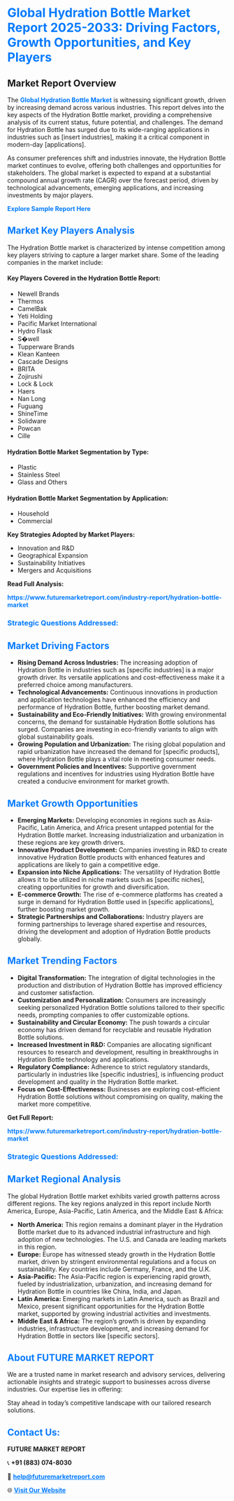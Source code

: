 <h1 style="color: #007BFF;">Global Hydration Bottle Market Report 2025-2033: Driving Factors, Growth Opportunities, and Key Players</h1>

<section id="overview">
<h2>Market Report Overview</h2>
<p>The <a href="https://www.futuremarketreport.com/industry-report/hydration-bottle-market" style="color: #007BFF; text-decoration: none;"><strong>Global Hydration Bottle Market</strong></a> is witnessing significant growth, driven by increasing demand across various industries. This report delves into the key aspects of the Hydration Bottle market, providing a comprehensive analysis of its current status, future potential, and challenges. The demand for Hydration Bottle has surged due to its wide-ranging applications in industries such as [insert industries], making it a critical component in modern-day [applications].</p>
<p>As consumer preferences shift and industries innovate, the Hydration Bottle market continues to evolve, offering both challenges and opportunities for stakeholders. The global market is expected to expand at a substantial compound annual growth rate (CAGR) over the forecast period, driven by technological advancements, emerging applications, and increasing investments by major players.</p>
</section>

<section id="overview">
<p><a href="https://www.futuremarketreport.com/request-sample/reportId=26750" style="color: #007BFF; text-decoration: none;"><strong>Explore Sample Report Here</strong></a></p>
</section>

<section id="key-players">
<h2 style="color: #007BFF;">Market Key Players Analysis</h2>
<p>The Hydration Bottle market is characterized by intense competition among key players striving to capture a larger market share. Some of the leading companies in the market include:</p>
<h4>Key Players Covered in the Hydration Bottle Report:</h4>
<ul><li>Newell Brands</li><li>Thermos</li><li>CamelBak</li><li>Yeti Holding</li><li>Pacific Market International</li><li>Hydro Flask</li><li>S�well</li><li>Tupperware Brands</li><li>Klean Kanteen</li><li>Cascade Designs</li><li>BRITA</li><li>Zojirushi</li><li>Lock &amp; Lock</li><li>Haers</li><li>Nan Long</li><li>Fuguang</li><li>ShineTime</li><li>Solidware</li><li>Powcan</li><li>Cille</li></ul>
<h4>Hydration Bottle Market Segmentation by Type:</h4>
<ul><li>Plastic</li><li>Stainless Steel</li><li>Glass and Others</li></ul>

<h4>Hydration Bottle Market Segmentation by Application:</h4>
<ul><li>Household</li><li>Commercial</li></ul>
<p><strong>Key Strategies Adopted by Market Players:</strong></p>
<ul>
<li>Innovation and R&D</li>
<li>Geographical Expansion</li>
<li>Sustainability Initiatives</li>
<li>Mergers and Acquisitions</li>
</ul>
</section>

<section>
<p><strong>Read Full Analysis: </strong></p><a href="https://www.futuremarketreport.com/industry-report/hydration-bottle-market" style="color: #007BFF; text-decoration: none;"><strong>https://www.futuremarketreport.com/industry-report/hydration-bottle-market</strong></a>
<h3 style="color: #007BFF;">Strategic Questions Addressed:</h3>
</section>

<section id="driving-factors">
<h2 style="color: #007BFF;">Market Driving Factors</h2>
<ul>
<li><strong>Rising Demand Across Industries:</strong> The increasing adoption of Hydration Bottle in industries such as [specific industries] is a major growth driver. Its versatile applications and cost-effectiveness make it a preferred choice among manufacturers.</li>
<li><strong>Technological Advancements:</strong> Continuous innovations in production and application technologies have enhanced the efficiency and performance of Hydration Bottle, further boosting market demand.</li>
<li><strong>Sustainability and Eco-Friendly Initiatives:</strong> With growing environmental concerns, the demand for sustainable Hydration Bottle solutions has surged. Companies are investing in eco-friendly variants to align with global sustainability goals.</li>
<li><strong>Growing Population and Urbanization:</strong> The rising global population and rapid urbanization have increased the demand for [specific products], where Hydration Bottle plays a vital role in meeting consumer needs.</li>
<li><strong>Government Policies and Incentives:</strong> Supportive government regulations and incentives for industries using Hydration Bottle have created a conducive environment for market growth.</li>
</ul>
</section>

<section id="growth-opportunities">
<h2 style="color: #007BFF;">Market Growth Opportunities</h2>
<ul>
<li><strong>Emerging Markets:</strong> Developing economies in regions such as Asia-Pacific, Latin America, and Africa present untapped potential for the Hydration Bottle market. Increasing industrialization and urbanization in these regions are key growth drivers.</li>
<li><strong>Innovative Product Development:</strong> Companies investing in R&D to create innovative Hydration Bottle products with enhanced features and applications are likely to gain a competitive edge.</li>
<li><strong>Expansion into Niche Applications:</strong> The versatility of Hydration Bottle allows it to be utilized in niche markets such as [specific niches], creating opportunities for growth and diversification.</li>
<li><strong>E-commerce Growth:</strong> The rise of e-commerce platforms has created a surge in demand for Hydration Bottle used in [specific applications], further boosting market growth.</li>
<li><strong>Strategic Partnerships and Collaborations:</strong> Industry players are forming partnerships to leverage shared expertise and resources, driving the development and adoption of Hydration Bottle products globally.</li>
</ul>
</section>

<section id="trending-factors">
<h2 style="color: #007BFF;">Market Trending Factors</h2>
<ul>
<li><strong>Digital Transformation:</strong> The integration of digital technologies in the production and distribution of Hydration Bottle has improved efficiency and customer satisfaction.</li>
<li><strong>Customization and Personalization:</strong> Consumers are increasingly seeking personalized Hydration Bottle solutions tailored to their specific needs, prompting companies to offer customizable options.</li>
<li><strong>Sustainability and Circular Economy:</strong> The push towards a circular economy has driven demand for recyclable and reusable Hydration Bottle solutions.</li>
<li><strong>Increased Investment in R&D:</strong> Companies are allocating significant resources to research and development, resulting in breakthroughs in Hydration Bottle technology and applications.</li>
<li><strong>Regulatory Compliance:</strong> Adherence to strict regulatory standards, particularly in industries like [specific industries], is influencing product development and quality in the Hydration Bottle market.</li>
<li><strong>Focus on Cost-Effectiveness:</strong> Businesses are exploring cost-efficient Hydration Bottle solutions without compromising on quality, making the market more competitive.</li>
</ul>
</section>

<section>
<p><strong>Get Full Report: </strong></p><a href="https://www.futuremarketreport.com/industry-report/hydration-bottle-market" style="color: #007BFF; text-decoration: none;"><strong>https://www.futuremarketreport.com/industry-report/hydration-bottle-market</strong></a>
<h3 style="color: #007BFF;">Strategic Questions Addressed:</h3>
</section>


<section id="regional-analysis">
<h2 style="color: #007BFF;">Market Regional Analysis</h2>
<p>The global Hydration Bottle market exhibits varied growth patterns across different regions. The key regions analyzed in this report include North America, Europe, Asia-Pacific, Latin America, and the Middle East & Africa:</p>
<ul>
<li><strong>North America:</strong> This region remains a dominant player in the Hydration Bottle market due to its advanced industrial infrastructure and high adoption of new technologies. The U.S. and Canada are leading markets in this region.</li>
<li><strong>Europe:</strong> Europe has witnessed steady growth in the Hydration Bottle market, driven by stringent environmental regulations and a focus on sustainability. Key countries include Germany, France, and the U.K.</li>
<li><strong>Asia-Pacific:</strong> The Asia-Pacific region is experiencing rapid growth, fueled by industrialization, urbanization, and increasing demand for Hydration Bottle in countries like China, India, and Japan.</li>
<li><strong>Latin America:</strong> Emerging markets in Latin America, such as Brazil and Mexico, present significant opportunities for the Hydration Bottle market, supported by growing industrial activities and investments.</li>
<li><strong>Middle East & Africa:</strong> The region’s growth is driven by expanding industries, infrastructure development, and increasing demand for Hydration Bottle in sectors like [specific sectors].</li>
</ul>
</section>

<footer>
<h2 style="color: #007BFF;">About FUTURE MARKET REPORT</h2>
<p>We are a trusted name in market research and advisory services, delivering actionable insights and strategic support to businesses across diverse industries. Our expertise lies in offering:</p>

<p>Stay ahead in today’s competitive landscape with our tailored research solutions.</p>

<h2 style="color: #007BFF;">Contact Us:</h2>
<p><strong>FUTURE MARKET REPORT</strong></p>
<p>📞 <strong>+91 (883) 074-8030</strong></p>
<p>📧 <strong><a href="mailto:help@futuremarketreport.com" style="color: #007BFF;">help@futuremarketreport.com</a></strong></p>
<p>🌐 <strong><a href="https://www.futuremarketreport.com/" style="color: #007BFF;">Visit Our Website</a></strong></p>
</footer>